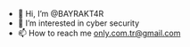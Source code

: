 - 👋 Hi, I’m @BAYRAKT4R
- 👀 I’m interested in cyber security
- 📫 How to reach me only.com.tr@gmail.com

<!---
BAYRAKT4R/BAYRAKT4R is a ✨ special ✨ repository because its `README.md` (this file) appears on your GitHub profile.
You can click the Preview link to take a look at your changes.
--->
